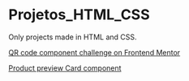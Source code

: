 # Projetos_HTML_CSS
Only projects made in HTML and CSS.

<a href="https://rsajr.github.io/Projetos_HTML_CSS/QR%20Code%20Main/">QR code component challenge on Frontend Mentor</a>

<a href="https://rsajr.github.io/Projetos_HTML_CSS/Product%20preview%20card%20component/">Product preview Card component</a>